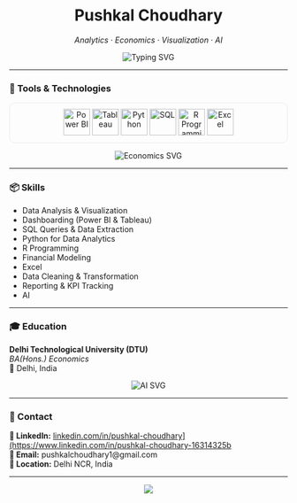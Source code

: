 <!-- HEADER -->
<h1 align="center">Pushkal Choudhary</h1>
<p align="center"><i>Analytics · Economics · Visualization · AI</i></p>

<p align="center">
  <img src="https://readme-typing-svg.demolab.com?font=Fira+Code&duration=2000&pause=1000&color=0abde3&center=true&vCenter=true&width=435&lines=Turning+Data+into+Decisions;Designing+Dashboards+that+Talk;Building+Logic+Behind+Numbers" alt="Typing SVG" />
</p>

---

<!-- TOOLS -->
### 🧰 Tools & Technologies

<div align="center" style="border: 1px solid #eaeaea; padding: 10px; border-radius: 10px;">
  <img src="https://img.icons8.com/color/96/power-bi.png" height="48" alt="Power BI"/>
  <img src="https://img.icons8.com/color/96/tableau-software.png" height="48" alt="Tableau"/>
  <img src="https://img.icons8.com/color/96/python--v1.png" height="48" alt="Python"/>
  <img src="https://img.icons8.com/ios-filled/96/sql.png" height="48" alt="SQL"/>
  <img src="https://www.r-project.org/Rlogo.png" height="48" alt="R Programming"/>
  <img src="https://img.icons8.com/color/96/microsoft-excel-2019.png" height="48" alt="Excel"/>
</div>

<p align="center">
  <img src="https://readme-typing-svg.demolab.com?font=Fira+Code&duration=2500&pause=800&color=FFB300&center=true&vCenter=true&width=435&lines=Rooted+in+Analytics+and+Economics;Driven+by+Curiosity+%26+Logic" alt="Economics SVG" />
</p>

---

<!-- SKILLS -->
### 📦 Skills

- Data Analysis & Visualization  
- Dashboarding (Power BI & Tableau)  
- SQL Queries & Data Extraction  
- Python for Data Analytics  
- R Programming  
- Financial Modeling  
- Excel  
- Data Cleaning & Transformation  
- Reporting & KPI Tracking  
- AI

---

<!-- EDUCATION -->
### 🎓 Education

**Delhi Technological University (DTU)**  
_BA(Hons.) Economics_  
📍 Delhi, India  

<p align="center">
  <img src="https://readme-typing-svg.demolab.com?font=Fira+Code&duration=2500&pause=800&color=00C9A7&center=true&vCenter=true&width=435&lines=Exploring+AI+to+Solve+Real+Problems" alt="AI SVG" />
</p>

---

<!-- CONTACT -->
### 🔗 Contact

<p align="left">
  <b>🔗 LinkedIn:</b> <a href="https://in.linkedin.com/in/pushkal-choudhary-16314325b">linkedin.com/in/pushkal-choudhary](https://www.linkedin.com/in/pushkal-choudhary-16314325b</a><br>
  <b>📧 Email:</b> pushkalchoudhary1@gmail.com<br>
  <b>📍 Location:</b> Delhi NCR, India
</p>

---

<!-- FOOTER -->
<p align="center">
  <img src="https://capsule-render.vercel.app/api?type=waving&color=0abde3&height=100&section=footer"/>
</p>
